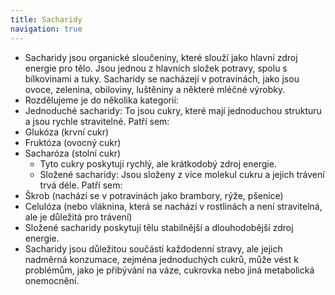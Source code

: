 ```yaml
---
title: Sacharidy
navigation: true
---
```



  - Sacharidy jsou organické sloučeniny, které slouží jako hlavní zdroj energie pro tělo. Jsou jednou z hlavních složek potravy, spolu s bílkovinami a tuky. Sacharidy se nacházejí v potravinách, jako jsou ovoce, zelenina, obiloviny, luštěniny a některé mléčné výrobky.
  - Rozdělujeme je do několika kategorií:
  - Jednoduché sacharidy: To jsou cukry, které mají jednoduchou strukturu a jsou rychle stravitelné. Patří sem:
  - Glukóza (krvní cukr)
  - Fruktóza (ovocný cukr)
  - Sacharóza (stolní cukr)
    - Tyto cukry poskytují rychlý, ale krátkodobý zdroj energie.
    - Složené sacharidy: Jsou složeny z více molekul cukru a jejich trávení trvá déle. Patří sem:
  - Škrob (nachází se v potravinách jako brambory, rýže, pšenice)
  - Celulóza (nebo vláknina, která se nachází v rostlinách a není stravitelná, ale je důležitá pro trávení)
  - Složené sacharidy poskytují tělu stabilnější a dlouhodobější zdroj energie.
  - Sacharidy jsou důležitou součástí každodenní stravy, ale jejich nadměrná konzumace, zejména jednoduchých cukrů, může vést k problémům, jako je přibývání na váze, cukrovka nebo jiná metabolická onemocnění.